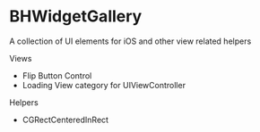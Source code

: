 BHWidgetGallery
===============

A collection of UI elements for iOS and other view related helpers

Views
* Flip Button Control
* Loading View category for UIViewController

Helpers
* CGRectCenteredInRect


